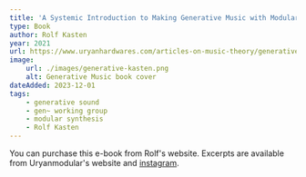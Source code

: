 ```yaml
---
title: 'A Systemic Introduction to Making Generative Music with Modular Synthesis'
type: Book
author: Rolf Kasten
year: 2021
url: https://www.uryanhardwares.com/articles-on-music-theory/generative-music
image:
    url: ./images/generative-kasten.png
    alt: Generative Music book cover
dateAdded: 2023-12-01
tags:
    - generative sound
    - gen~ working group
    - modular synthesis
    - Rolf Kasten
---
```


You can purchase this e-book from Rolf's website. Excerpts are available from Uryanmodular's website and [instagram](https://www.instagram.com/uryanmodular/).
